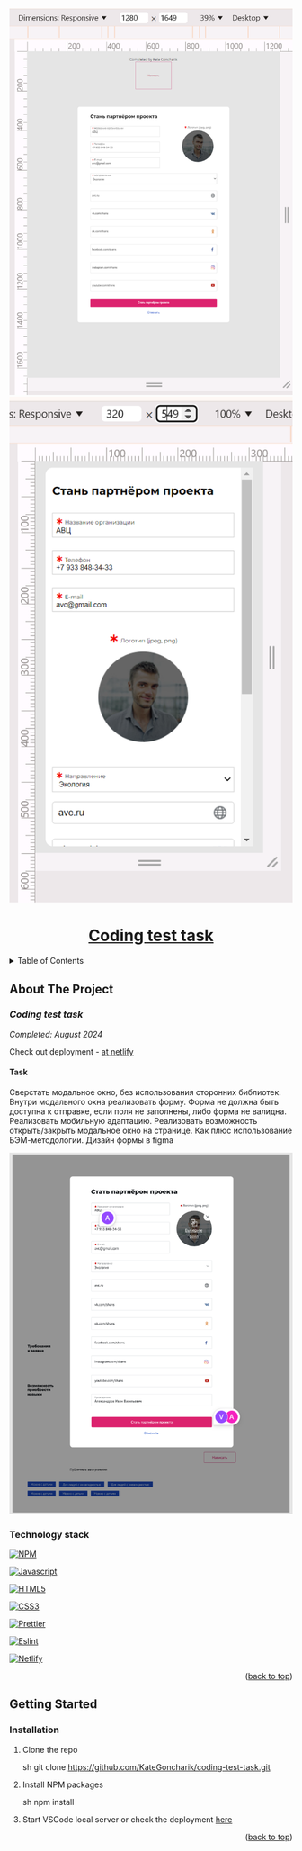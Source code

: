 <a name="readme-top"></a>

<div align="center">
  <a href='https://coding-test-task-form.netlify.app/'>
  <img src='./src/assets/img/result-desc.png' alt='result-desktop'>
    <img src='./src/assets/img/result-mobile.png' alt='result-mobile'>
    <h1 align="center">Coding test task</h1>
  </a>
</div>

<!-- TABLE OF CONTENTS -->
<details>
  <summary>Table of Contents</summary>
  <ol>
    <li>
      <a href="#about-the-project">About The Project</a>
      <ul>
        <li><a href="#technology-stack">Technology stack</a></li>
      </ul>
    </li>
    <li>
      <a href="#getting-started">Getting Started</a>
      <ul>
       <li><a href="#installation">Installation</a></li>
      </ul>
    </li>

  </ol>
</details>

<!-- ABOUT THE PROJECT -->

## About The Project

### _Coding test task_

_Completed: August 2024_

Check out deployment - [at netlify](https://coding-test-task-form.netlify.app/)

#### Task

Сверстать модальное окно, без использования сторонних библиотек. Внутри модального окна реализовать форму. Форма не должна быть доступна к отправке, если поля не заполнены, либо форма не валидна. Реализовать мобильную адаптацию. Реализовать возможность открыть/закрыть модальное окно на странице. Как плюс использование БЭМ-методологии. Дизайн формы в figma

 <img src='./src/assets/img/layout-from-figma.png' alt='layout from figma'>

### Technology stack

[![NPM][NPM]][NPM-url]

[![Javascript][Javascript]][Javascript-url]

[![HTML5][HTML5]][HTML5-url]

[![CSS3][CSS3]][CSS3-url]

[![Prettier][Prettier]][Prettier-url]

[![Eslint][Eslint]][Eslint-url]

[![Netlify][Netlify]][Netlify-url]

<p align="right">(<a href="#readme-top">back to top</a>)</p>

<!-- GETTING STARTED -->

## Getting Started

### Installation

1. Clone the repo

   sh
   git clone <https://github.com/KateGoncharik/coding-test-task.git>

2. Install NPM packages

   sh
   npm install

3. Start VSCode local server or check the deployment [here](https://coding-test-task-form.netlify.app/)

<p align="right">(<a href="#readme-top">back to top</a>)</p>

[NPM]: https://img.shields.io/badge/NPM-%23CB3837.svg?style=for-the-badge&logo=npm&logoColor=white
[NPM-url]: https://www.npmjs.com
[HTML5]: https://img.shields.io/badge/html5-%23E34F26.svg?style=for-the-badge&logo=html5&logoColor=white
[HTML5-url]: https://html.com/html5/
[Prettier]: https://img.shields.io/badge/prettier-1A2C34?style=for-the-badge&logo=prettier&logoColor=F7BA3E
[Prettier-url]: https://prettier.io/
[Eslint]: https://img.shields.io/badge/eslint-3A33D1?style=for-the-badge&logo=eslint&logoColor=white
[Eslint-url]: https://eslint.org/
[CSS3]: https://img.shields.io/badge/CSS3-1572B6?style=for-the-badge&logo=css3&logoColor=white
[CSS3-url]: https://ru.wikipedia.org/wiki/CSS
[Javascript]: https://img.shields.io/badge/JavaScript-323330?style=for-the-badge&logo=javascript&logoColor=F7DF1E
[Javascript-url]: https://developer.mozilla.org/en-US/docs/Learn/JavaScript/First_steps/What_is_JavaScript
[Netlify]: https://img.shields.io/badge/netlify-%23000000.svg?style=for-the-badge&logo=netlify&logoColor=#00C7B7
[Netlify-url]: https://www.netlify.com/
